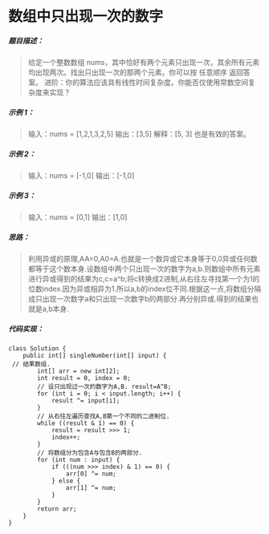 # 数组中只出现一次的数字

##### 题目描述：

> 给定一个整数数组 nums，其中恰好有两个元素只出现一次，其余所有元素均出现两次。找出只出现一次的那两个元素。你可以按 任意顺序 返回答案。
> 进阶：你的算法应该具有线性时间复杂度。你能否仅使用常数空间复杂度来实现？

##### 示例 1：

> 输入：nums = [1,2,1,3,2,5]
> 输出：[3,5]
> 解释：[5, 3] 也是有效的答案。

##### 示例 2：

> 输入：nums = [-1,0]
> 输出：[-1,0]

##### 示例 3：

> 输入：nums = [0,1]
> 输出：[1,0]

##### 思路：

> 利用异或的原理,AA=0,A0=A.也就是一个数异或它本身等于0,0异或任何数都等于这个数本身.设数组中两个只出现一次的数字为a,b.则数组中所有元素进行异或得到的结果为c,c=a^b;将c转换成2进制,从右往左寻找第一个为1的位数index.因为异或相异为1.所以a,b的index位不同.根据这一点,将数组分隔成只出现一次数字a和只出现一次数字b的两部分.再分别异或.得到的结果也就是a,b本身.

##### 代码实现：

```
class Solution {
    public int[] singleNumber(int[] input) {
 // 结果数组.
        int[] arr = new int[2];
        int result = 0, index = 0;
        // 设只出现过一次的数字为A,B. result=A^B;
        for (int i = 0; i < input.length; i++) {
            result ^= input[i];
        }
        // 从右往左遍历查找A,B第一个不同的二进制位.
        while ((result & 1) == 0) {
            result = result >>> 1;
            index++;
        }
        // 将数组分为包含A与包含B的两部分.
        for (int num : input) {
            if (((num >>> index) & 1) == 0) {
                arr[0] ^= num;
            } else {
                arr[1] ^= num;
            }
        }
        return arr;
    }
}
```